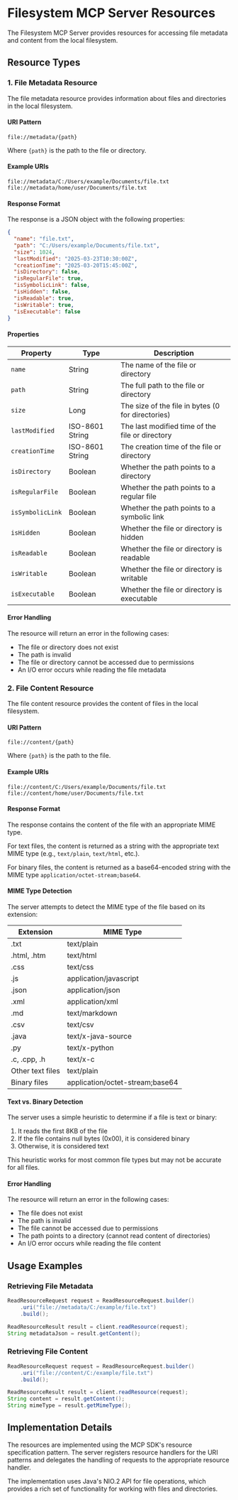 # Filesystem MCP Server Resources

The Filesystem MCP Server provides resources for accessing file metadata and content from the local filesystem.

## Resource Types

### 1. File Metadata Resource

The file metadata resource provides information about files and directories in the local filesystem.

#### URI Pattern

```
file://metadata/{path}
```

Where `{path}` is the path to the file or directory.

#### Example URIs

```
file://metadata/C:/Users/example/Documents/file.txt
file://metadata/home/user/Documents/file.txt
```

#### Response Format

The response is a JSON object with the following properties:

```json
{
  "name": "file.txt",
  "path": "C:/Users/example/Documents/file.txt",
  "size": 1024,
  "lastModified": "2025-03-23T10:30:00Z",
  "creationTime": "2025-03-20T15:45:00Z",
  "isDirectory": false,
  "isRegularFile": true,
  "isSymbolicLink": false,
  "isHidden": false,
  "isReadable": true,
  "isWritable": true,
  "isExecutable": false
}
```

#### Properties

| Property | Type | Description |
|----------|------|-------------|
| `name` | String | The name of the file or directory |
| `path` | String | The full path to the file or directory |
| `size` | Long | The size of the file in bytes (0 for directories) |
| `lastModified` | ISO-8601 String | The last modified time of the file or directory |
| `creationTime` | ISO-8601 String | The creation time of the file or directory |
| `isDirectory` | Boolean | Whether the path points to a directory |
| `isRegularFile` | Boolean | Whether the path points to a regular file |
| `isSymbolicLink` | Boolean | Whether the path points to a symbolic link |
| `isHidden` | Boolean | Whether the file or directory is hidden |
| `isReadable` | Boolean | Whether the file or directory is readable |
| `isWritable` | Boolean | Whether the file or directory is writable |
| `isExecutable` | Boolean | Whether the file or directory is executable |

#### Error Handling

The resource will return an error in the following cases:

- The file or directory does not exist
- The path is invalid
- The file or directory cannot be accessed due to permissions
- An I/O error occurs while reading the file metadata

### 2. File Content Resource

The file content resource provides the content of files in the local filesystem.

#### URI Pattern

```
file://content/{path}
```

Where `{path}` is the path to the file.

#### Example URIs

```
file://content/C:/Users/example/Documents/file.txt
file://content/home/user/Documents/file.txt
```

#### Response Format

The response contains the content of the file with an appropriate MIME type.

For text files, the content is returned as a string with the appropriate text MIME type (e.g., `text/plain`, `text/html`, etc.).

For binary files, the content is returned as a base64-encoded string with the MIME type `application/octet-stream;base64`.

#### MIME Type Detection

The server attempts to detect the MIME type of the file based on its extension:

| Extension | MIME Type |
|-----------|-----------|
| .txt | text/plain |
| .html, .htm | text/html |
| .css | text/css |
| .js | application/javascript |
| .json | application/json |
| .xml | application/xml |
| .md | text/markdown |
| .csv | text/csv |
| .java | text/x-java-source |
| .py | text/x-python |
| .c, .cpp, .h | text/x-c |
| Other text files | text/plain |
| Binary files | application/octet-stream;base64 |

#### Text vs. Binary Detection

The server uses a simple heuristic to determine if a file is text or binary:

1. It reads the first 8KB of the file
2. If the file contains null bytes (0x00), it is considered binary
3. Otherwise, it is considered text

This heuristic works for most common file types but may not be accurate for all files.

#### Error Handling

The resource will return an error in the following cases:

- The file does not exist
- The path is invalid
- The file cannot be accessed due to permissions
- The path points to a directory (cannot read content of directories)
- An I/O error occurs while reading the file content

## Usage Examples

### Retrieving File Metadata

```java
ReadResourceRequest request = ReadResourceRequest.builder()
    .uri("file://metadata/C:/example/file.txt")
    .build();

ReadResourceResult result = client.readResource(request);
String metadataJson = result.getContent();
```

### Retrieving File Content

```java
ReadResourceRequest request = ReadResourceRequest.builder()
    .uri("file://content/C:/example/file.txt")
    .build();

ReadResourceResult result = client.readResource(request);
String content = result.getContent();
String mimeType = result.getMimeType();
```

## Implementation Details

The resources are implemented using the MCP SDK's resource specification pattern. The server registers resource handlers for the URI patterns and delegates the handling of requests to the appropriate resource handler.

The implementation uses Java's NIO.2 API for file operations, which provides a rich set of functionality for working with files and directories.
